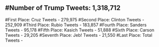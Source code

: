 #Number of Trump Tweets: 1,318,712
---
#First Place: Cruz Tweets - 279,975
#Second Place: Clinton Tweets - 252,909
#Third Place: Rubio Tweets - 183,857
#Fourth Place: Sanders Tweets - 95,178
#Fifth Place: Kasich Tweets - 51,888
#Sixth Place: Carson Tweets - 29,205
#Seventh Place: Jeb! Tweets - 21,550
#Last Place: Total Tweets -  
